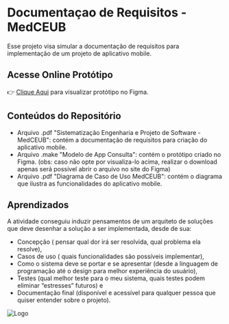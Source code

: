 
# Documentaçao de Requisitos - MedCEUB

Esse projeto visa simular a documentação de requisitos para implementação de um projeto de aplicativo mobile.

## Acesse Online Protótipo

👉 [Clique Aqui](https://www.figma.com/make/aerODBWH6vxfQydbTkQXOV/Modelo-de-App-de-Consultas?node-id=0-1&t=epZvtRMsqP2qwWrd-1) para visualizar protótipo no Figma.


## Conteúdos do Repositório

- Arquivo .pdf "Sistematização Engenharia e Projeto de Software - MedCEUB": contém a documentação de requisitos para criação do aplicativo mobile.
- Arquivo .make "Modelo de App Consulta": contém o protótipo criado no Figma. (obs: caso não opte por visualiza-lo acima, realizar o download apenas será possível abrir o arquivo no site do Figma)
- Arquivo .pdf "Diagrama de Caso de Uso MedCEUB": contém o diagrama que ilustra as funcionalidades do aplicativo mobile.





## Aprendizados

A atividade conseguiu induzir pensamentos de um arquiteto de soluções que deve desenhar a solução a ser implementada, desde de sua:
- Concepção ( pensar qual dor irá ser resolvida, qual problema ela resolve),  
- Casos de uso ( quais funcionalidades são possíveis implementar), 
- Como o sistema deve se portar e se apresentar (desde a linguagem de programação até o design para melhor experiência do usuário), 
- Testes (qual melhor teste para o meu sistema, quais testes podem eliminar “estresses” futuros) e 
- Documentação final (disponível e acessível para qualquer pessoa que quiser entender sobre o projeto).


![Logo](https://institucional.uniceub.br/hubfs/BrandCenter/img/logo-ceub-assinatura-conceito-centralizado-01.png)

